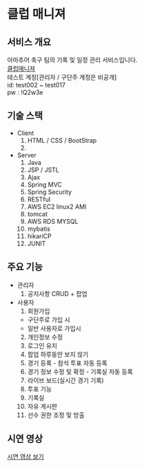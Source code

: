 # 클럽 매니져

## 서비스 개요
아마추어 축구 팀의 기록 및 일정 관리 서비스입니다.   
[클럽매니져](http://13.209.65.197:8080)   
테스트 계정[관리자 / 구단주 계정은 비공개]   
id:  test002 ~ test017   
pw : !Q2w3e   
   
   
## 기술 스택
* Client
  1. HTML / CSS / BootStrap
  2.
* Server
  1. Java
  2. JSP / JSTL
  3. Ajax
  4. Spring MVC
  5. Spring Security
  6. RESTful
  7. AWS EC2 linux2 AMI
  8. tomcat
  9. AWS RDS MYSQL
  10. mybatis
  11. hikariCP
  12. JUNIT

## 주요 기능
* 관리자
  1. 공지사항 CRUD + 팝업
* 사용자
  1. 회원가입
    * 구단주로 가입 시
    * 일반 사용자로 가입시
  2. 개인정보 수정
  3. 로그인 유지
  4. 팝업 하루동안 보지 않기
  5. 경기 등록 - 참석 투표 자동 등록
  6. 경기 정보 수정 및 확정 - 기록실 자동 등록
  7. 라이브 보드(실시간 경기 기록)
  8. 투표 기능
  9. 기록실
  10. 자유 게시판
  11. 선수 권한 조정 및 방출

## 시연 영상
[시연 영상 보기](https://youtu.be/WD2y9MGiw4w)

